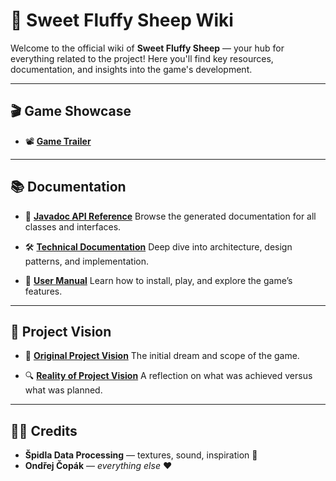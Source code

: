 # 🐑 Sweet Fluffy Sheep Wiki

Welcome to the official wiki of **Sweet Fluffy Sheep** — your hub for everything related to the project!
Here you'll find key resources, documentation, and insights into the game's development.

---

## 🎬 Game Showcase

* 📽️ [**Game Trailer**](https://youtu.be/bXgU3NPHRz0)

---

## 📚 Documentation

* 📖 [**Javadoc API Reference**](https://copakond-58f685.pages.fel.cvut.cz/overview-tree.html)
Browse the generated documentation for all classes and interfaces.

* 🛠️ [**Technical Documentation**](Manuals-&-Documentation/Technical-Documentation-PFU)
Deep dive into architecture, design patterns, and implementation.

* 👤 [**User Manual**](Manuals-&-Documentation/Technical-Documentation-PFU)
Learn how to install, play, and explore the game’s features.

---

## 🔮 Project Vision

* 🌟 [**Original Project Vision**](Project-Vision/Original-Project-Vision)
The initial dream and scope of the game.

* 🔍 [**Reality of Project Vision**](Project-Vision/Reality-of-Project-Vision)
A reflection on what was achieved versus what was planned.

---

## 👨‍💻 Credits

* **Špidla Data Processing** — textures, sound, inspiration 🐑
* **Ondřej Čopák** — *everything else* ❤️